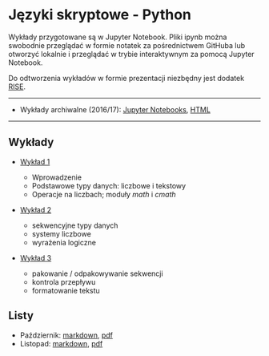 # Języki skryptowe - Python

Wykłady przygotowane są w Jupyter Notebook.
Pliki ipynb można swobodnie przeglądać w formie notatek za pośrednictwem GitHuba
lub otworzyć lokalnie i przeglądać w trybie interaktywnym za pomocą Jupyter Notebook.

Do odtworzenia wykładów w formie prezentacji niezbędny jest
dodatek [RISE](https://github.com/damianavila/RISE).

---

* Wykłady archiwalne (2016/17): [Jupyter Notebooks](2016-17), [HTML](https://tomaszgolan.github.io/js-python/)

---

## Wykłady

*  [Wykład 1](wyklady/js-python_w01.ipynb)

    * Wprowadzenie
    * Podstawowe typy danych: liczbowe i tekstowy
    * Operacje na liczbach; moduły *math* i *cmath*

*  [Wykład 2](wyklady/js-python_w02.ipynb)

    * sekwencyjne typy danych
    * systemy liczbowe
    * wyrażenia logiczne

*  [Wykład 3](wyklady/js-python_w03.ipynb)

    * pakowanie / odpakowywanie sekwencji
    * kontrola przepływu
    * formatowanie tekstu

## Listy

* Październik: [markdown](listy/pazdziernik.md), [pdf](listy/pazdziernik.pdf)
* Listopad: [markdown](listy/listopad.md), [pdf](listy/listopad.pdf)
